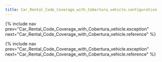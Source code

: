 ```yaml
---
title: Car_Rental_Code_Coverage_with_Cobertura_vehicle.configuration
---
```

{% include nav prev="Car_Rental_Code_Coverage_with_Cobertura_vehicle.exception" next="Car_Rental_Code_Coverage_with_Cobertura_vehicle.reference" %}


{% include nav prev="Car_Rental_Code_Coverage_with_Cobertura_vehicle.exception" next="Car_Rental_Code_Coverage_with_Cobertura_vehicle.reference" %}
